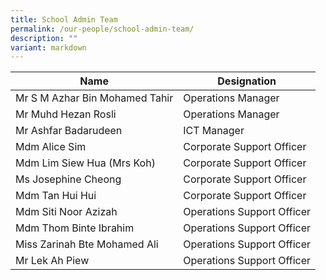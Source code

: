 ```yaml
---
title: School Admin Team
permalink: /our-people/school-admin-team/
description: ""
variant: markdown
---
```

| Name | Designation | 
| -------- | -------- | 
| Mr S M Azhar Bin Mohamed Tahir    | Operations Manager     |
| Mr Muhd Hezan Rosli     | Operations Manager     | 
| Mr Ashfar Badarudeen     |   ICT Manager  | 
| Mdm Alice Sim     | Corporate Support Officer     | 
| Mdm Lim Siew Hua (Mrs Koh)    | Corporate Support Officer     |
| Ms Josephine Cheong     | Corporate Support Officer     |
| Mdm Tan Hui Hui     | Corporate Support Officer     | 
| Mdm Siti Noor Azizah     | Operations Support Officer     |
| Mdm Thom Binte Ibrahim     | Operations Support Officer    | 
| Miss Zarinah Bte Mohamed Ali     | Operations Support Officer     | 
| Mr Lek Ah Piew     | Operations Support Officer     |